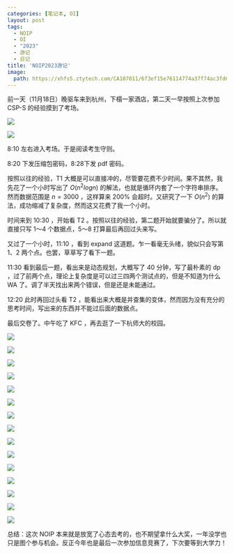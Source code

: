 ```yaml
---
categories: [笔记本, OI]
layout: post
tags:
  - NOIP
  - OI
  - "2023"
  - 游记
  - 日记
title: 'NOIP2023游记'
image:
  path: https://xhfs5.ztytech.com/CA107011/6f3ef15e76114774a37f74ac3fd6516a.jpg
---
```


前一天（11月18日）晚驱车来到杭州，下榻一家酒店，第二天一早按照上次参加 CSP-S 的经验摸到了考场。

![](https://xhfs2.ztytech.com/CA107011/f01cd4218b4b4a2488935d0810b2ad79.jpg)

![](https://xhfs5.ztytech.com/CA107011/6f3ef15e76114774a37f74ac3fd6516a.jpg)

8:10 左右进入考场。于是阅读考生守则。

8:20 下发压缩包密码，8:28下发 pdf 密码。

按照以往的经验，T1 大概是可以直接冲的，尽管要花费不少时间。果不其然，我先花了一个小时写出了 $O(n^2logn)$ 的解法，也就是循环内套了一个字符串排序。然而数据范围是 $n=3000$ ，这样算来 200% 会超时。又研究了一下 $O(n^2)$ 的算法，成功缩减了复杂度，然而这又花费了我一个小时。

时间来到 10:30 ，开始看 T2 。按照以往的经验，第二题开始就要骗分了。所以就直接只写 1～4 个数据点，5～8 打算最后再回过头来写。

又过了一个小时，11:10 ，看到 expand 这道题。乍一看毫无头绪，貌似只会写第 1、2 两个点。也罢，草草写了看下一题。

11:30 看到最后一题，看出来是动态规划，大概写了 40 分钟，写了最朴素的 dp ，过了前两个点，理论上复杂度是可以过三四两个测试点的，但是不知道为什么 WA 了。调了半天找出来两个错误，但是还是未能通过。

12:20 此时再回过头看 T2 ，能看出来大概是并查集的变体，然而因为没有充分的思考时间，写出来的东西并不能过后面的数据点。

最后交卷了。中午吃了 KFC ，再去逛了一下杭师大的校园。

![](https://xhfs2.ztytech.com/CA107011/b527d9b26cb84b61bfb150bc5d1f93e6.jpg)

![](https://xhfs4.ztytech.com/CA107011/4a67f0392ca740598c0b0cd91bf0ee69.jpg)

![](https://xhfs1.ztytech.com/CA107011/bc74728c20fe41989482c14d0b2cba9c.jpg)

![](https://xuehaifile.ztytech.com/CA107011/1b0ccadd82d547f8a13ee7a4768f9034.jpg)

![](https://xhfs0.ztytech.com/CA107011/e030e003cedd4713a04f045da5ae2c5b.jpg)

![](https://xhfs3.ztytech.com/CA107011/ccfe38eb10db402ba96c3c0b9bd2bc4f.jpg)

![](https://xhfs1.ztytech.com/CA107011/8e5a60bcb33748bc8fd391b568d3b9c7.jpg)

![](https://xuehaifile.ztytech.com/CA107011/cf66119c710b479b89f5306a59b825b2.jpg)

![](https://xhfs5.ztytech.com/CA107011/2fa1a759ac994044ad2cfc1ca56fea1c.jpg)

![](https://xhfs4.ztytech.com/CA107011/e0e3fbd68dc44941898e26b8ef011b8c.jpg)

![](https://xhfs3.ztytech.com/CA107011/9c8ca1eb9ab043c3b39f364c8df268eb.jpg)

![](https://xhfs2.ztytech.com/CA107011/d5ac6835617c4669a44e6417cc772a94.jpg)

![](https://xhfs2.ztytech.com/CA107011/e43598aa986a46489d7eb3848ee4cf0d.jpg)

![](https://xhfs4.ztytech.com/CA107011/ebc879d25f30477c8f7e5ea277849308.jpg)

![](https://xhfs5.ztytech.com/CA107011/985ef736378148f7aa3b600a7790c85a.jpg)

总结：这次 NOIP 本来就是放宽了心态去考的，也不期望拿什么大奖，一年没学也只是图个参与机会。反正今年也是最后一次参加信息竞赛了，下次要等到大学力！